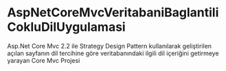 # AspNetCoreMvcVeritabaniBaglantiliCokluDilUygulamasi
Asp.Net Core Mvc 2.2 ile Strategy Design Pattern kullanılarak geliştirilen açılan sayfanın dil tercihine göre veritabanındaki ilgili dil içeriğini getirmeye yarayan Core Mvc Projesi
